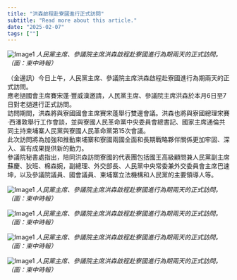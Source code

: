```yaml
---
title: "洪森啟程赴寮國進行正式訪問"
subtitle: "Read more about this article."
date: "2025-02-07"
tags: [""]
---
```


![Image1](/thumbnails/Hun-Sen-Visit-Laos.jpg "Meeting")
*人民黨主席、參議院主席洪森啟程赴寮國進行為期兩天的正式訪問。 （圖：柬中時報）*

（金邊訊）今日上午，人民黨主席、參議院主席洪森啟程赴寮國進行為期兩天的正式訪問。
<br/>
應老撾國會主席賽宋蓬·豐威漢邀請，人民黨主席、參議院主席洪森於本月6日至7日對老撾進行正式訪問。
<br/>
訪問期間，洪森將與寮國國會主席賽宋蓬舉行雙邊會議。洪森也將與寮國總理宋賽·西潘敦舉行工作會談，並與寮國人民革命黨中央委員會總書記、國家主席通倫共同主持柬埔寨人民黨與寮國人民革命黨第15次會議。
<br/>
此次訪問將為加強和推動柬埔寨和寮國兩國全面和長期戰略夥伴關係更加牢固、深入、富有成果提供新的動力。
<br/>
參議院秘書處指出，陪同洪森訪問寮國的代表團​​包括國王高級顧問兼人民黨副主席蘇慶、狄班、棉森婉，副總理、外交部長、人民黨中央常委兼外交委員會主席巴速坤，以及參議院議員、國會議員、柬埔寨立法機構和人民黨的主要領導人等。

![Image1](/images/Hun-Sen-Visit-Laos/img1.jpg "Meeting")
*人民黨主席、參議院主席洪森啟程赴寮國進行為期兩天的正式訪問。 （圖：柬中時報）*

![Image1](/images/Hun-Sen-Visit-Laos/img2.jpg "Meeting")
*人民黨主席、參議院主席洪森啟程赴寮國進行為期兩天的正式訪問。 （圖：柬中時報）*

![Image1](/images/Hun-Sen-Visit-Laos/img3.jpg "Meeting")
*人民黨主席、參議院主席洪森啟程赴寮國進行為期兩天的正式訪問。 （圖：柬中時報）*

![Image1](/images/Hun-Sen-Visit-Laos/img4.jpg "Meeting")
*人民黨主席、參議院主席洪森啟程赴寮國進行為期兩天的正式訪問。 （圖：柬中時報）*
